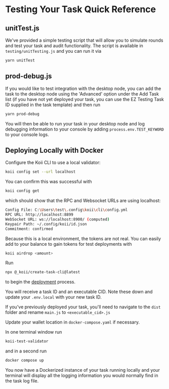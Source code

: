 # Testing Your Task Quick Reference

## unitTest.js

We've provided a simple testing script that will allow you to simulate rounds and test your task and audit functionality. The script is available in `testing/unitTesting.js` and you can run it via

```sh
yarn unitTest
```

## prod-debug.js

If you would like to test integration with the desktop node, you can add the task to the desktop node using the 'Advanced' option under the Add Task list (if you have not yet deployed your task, you can use the EZ Testing Task ID supplied in the task template) and then run

```sh
yarn prod-debug
```

You will then be able to run your task in your desktop node and log debugging information to your console by adding `process.env.TEST_KEYWORD` to your console logs.

## Deploying Locally with Docker

Configure the Koii CLI to use a local validator:

```sh
koii config set --url localhost
```

You can confirm this was successful with

```sh
koii config get
```

which should show that the RPC and Websocket URLs are using localhost:

```sh
Config File: C:\Users\test\.config\koii\cli\config.yml
RPC URL: http://localhost:8899
WebSocket URL: ws://localhost:8900/ (computed)
Keypair Path: ~/.config/koii/id.json
Commitment: confirmed
```

Because this is a local environment, the tokens are not real. You can easily add to your balance to gain tokens for test deployments with

```sh
koii airdrop <amount>
```

Run

```sh
npx @_koii/create-task-cli@latest
```

to begin the [deployment](./deployment.md) process.

You will receive a task ID and an executable CID. Note these down and update your `.env.local` with your new task ID.

If you've previously deployed your task, you'll need to navigate to the `dist` folder and rename `main.js` to `<executable_cid>.js`

Update your wallet location in `docker-compose.yaml` if necessary.

In one terminal window run

```sh
koii-test-validator
```

and in a second run

```sh
docker compose up
```

You now have a Dockerized instance of your task running locally and your terminal will display all the logging information you would normally find in the task log file.
